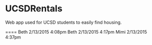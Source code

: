 UCSDRentals
====

Web app used for UCSD students to easily find housing.

====
Beth 2/13/2015 4:08pm
Beth 2/13/2015 4:17pm
Mimi 2/13/2015 4:37pm